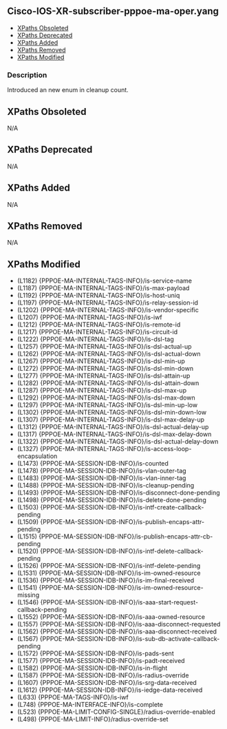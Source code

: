 ## Cisco-IOS-XR-subscriber-pppoe-ma-oper.yang

- [XPaths Obsoleted](#xpaths-obsoleted)
- [XPaths Deprecated](#xpaths-deprecated)
- [XPaths Added](#xpaths-added)
- [XPaths Removed](#xpaths-removed)
- [XPaths Modified](#xpaths-modified)

### Description

Introduced an new enum in cleanup count.

## XPaths Obsoleted

N/A

## XPaths Deprecated

N/A

## XPaths Added

N/A

## XPaths Removed

N/A

## XPaths Modified

- (L1182)	{PPPOE-MA-INTERNAL-TAGS-INFO}/is-service-name
- (L1187)	{PPPOE-MA-INTERNAL-TAGS-INFO}/is-max-payload
- (L1192)	{PPPOE-MA-INTERNAL-TAGS-INFO}/is-host-uniq
- (L1197)	{PPPOE-MA-INTERNAL-TAGS-INFO}/is-relay-session-id
- (L1202)	{PPPOE-MA-INTERNAL-TAGS-INFO}/is-vendor-specific
- (L1207)	{PPPOE-MA-INTERNAL-TAGS-INFO}/is-iwf
- (L1212)	{PPPOE-MA-INTERNAL-TAGS-INFO}/is-remote-id
- (L1217)	{PPPOE-MA-INTERNAL-TAGS-INFO}/is-circuit-id
- (L1222)	{PPPOE-MA-INTERNAL-TAGS-INFO}/is-dsl-tag
- (L1257)	{PPPOE-MA-INTERNAL-TAGS-INFO}/is-dsl-actual-up
- (L1262)	{PPPOE-MA-INTERNAL-TAGS-INFO}/is-dsl-actual-down
- (L1267)	{PPPOE-MA-INTERNAL-TAGS-INFO}/is-dsl-min-up
- (L1272)	{PPPOE-MA-INTERNAL-TAGS-INFO}/is-dsl-min-down
- (L1277)	{PPPOE-MA-INTERNAL-TAGS-INFO}/is-dsl-attain-up
- (L1282)	{PPPOE-MA-INTERNAL-TAGS-INFO}/is-dsl-attain-down
- (L1287)	{PPPOE-MA-INTERNAL-TAGS-INFO}/is-dsl-max-up
- (L1292)	{PPPOE-MA-INTERNAL-TAGS-INFO}/is-dsl-max-down
- (L1297)	{PPPOE-MA-INTERNAL-TAGS-INFO}/is-dsl-min-up-low
- (L1302)	{PPPOE-MA-INTERNAL-TAGS-INFO}/is-dsl-min-down-low
- (L1307)	{PPPOE-MA-INTERNAL-TAGS-INFO}/is-dsl-max-delay-up
- (L1312)	{PPPOE-MA-INTERNAL-TAGS-INFO}/is-dsl-actual-delay-up
- (L1317)	{PPPOE-MA-INTERNAL-TAGS-INFO}/is-dsl-max-delay-down
- (L1322)	{PPPOE-MA-INTERNAL-TAGS-INFO}/is-dsl-actual-delay-down
- (L1327)	{PPPOE-MA-INTERNAL-TAGS-INFO}/is-access-loop-encapsulation
- (L1473)	{PPPOE-MA-SESSION-IDB-INFO}/is-counted
- (L1478)	{PPPOE-MA-SESSION-IDB-INFO}/is-vlan-outer-tag
- (L1483)	{PPPOE-MA-SESSION-IDB-INFO}/is-vlan-inner-tag
- (L1488)	{PPPOE-MA-SESSION-IDB-INFO}/is-cleanup-pending
- (L1493)	{PPPOE-MA-SESSION-IDB-INFO}/is-disconnect-done-pending
- (L1498)	{PPPOE-MA-SESSION-IDB-INFO}/is-delete-done-pending
- (L1503)	{PPPOE-MA-SESSION-IDB-INFO}/is-intf-create-callback-pending
- (L1509)	{PPPOE-MA-SESSION-IDB-INFO}/is-publish-encaps-attr-pending
- (L1515)	{PPPOE-MA-SESSION-IDB-INFO}/is-publish-encaps-attr-cb-pending
- (L1520)	{PPPOE-MA-SESSION-IDB-INFO}/is-intf-delete-callback-pending
- (L1526)	{PPPOE-MA-SESSION-IDB-INFO}/is-intf-delete-pending
- (L1531)	{PPPOE-MA-SESSION-IDB-INFO}/is-im-owned-resource
- (L1536)	{PPPOE-MA-SESSION-IDB-INFO}/is-im-final-received
- (L1541)	{PPPOE-MA-SESSION-IDB-INFO}/is-im-owned-resource-missing
- (L1546)	{PPPOE-MA-SESSION-IDB-INFO}/is-aaa-start-request-callback-pending
- (L1552)	{PPPOE-MA-SESSION-IDB-INFO}/is-aaa-owned-resource
- (L1557)	{PPPOE-MA-SESSION-IDB-INFO}/is-aaa-disconnect-requested
- (L1562)	{PPPOE-MA-SESSION-IDB-INFO}/is-aaa-disconnect-received
- (L1567)	{PPPOE-MA-SESSION-IDB-INFO}/is-sub-db-activate-callback-pending
- (L1572)	{PPPOE-MA-SESSION-IDB-INFO}/is-pads-sent
- (L1577)	{PPPOE-MA-SESSION-IDB-INFO}/is-padt-received
- (L1582)	{PPPOE-MA-SESSION-IDB-INFO}/is-in-flight
- (L1587)	{PPPOE-MA-SESSION-IDB-INFO}/is-radius-override
- (L1607)	{PPPOE-MA-SESSION-IDB-INFO}/is-srg-data-received
- (L1612)	{PPPOE-MA-SESSION-IDB-INFO}/is-iedge-data-received
- (L633)	{PPPOE-MA-TAGS-INFO}/is-iwf
- (L748)	{PPPOE-MA-INTERFACE-INFO}/is-complete
- (L523)	{PPPOE-MA-LIMIT-CONFIG-SINGLE}/radius-override-enabled
- (L498)	{PPPOE-MA-LIMIT-INFO}/radius-override-set

